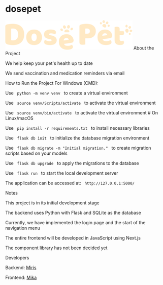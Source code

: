 # dosepet

<img src="https://raw.githubusercontent.com/mikarrega/dosepet/d392bf05eb50f0c73952c03cff2e53a90cd7f007/public/dosepet-logo-vertical.svg" width="400" />
About the Project
<p>We help keep your pet's health up to date</p> <p>We send vaccination and medication reminders via email</p>
How to Run the Project
For Windows (CMD):

<p>Use <code> python -m venv venv </code> to create a virtual environment</p> <p>Use <code> source venv/Scripts/activate </code> to activate the virtual environment</p> <p>Use <code> source venv/bin/activate </code> to activate the virtual environment # On Linux/macOS </p> <p>Use <code> pip install -r requirements.txt </code> to install necessary libraries </p> <p>Use <code> flask db init </code> to initialize the database migration environment </p> <p>Use <code> flask db migrate -m "Initial migration." </code> to create migration scripts based on your models </p> <p>Use <code> flask db upgrade </code> to apply the migrations to the database </p> <p>Use <code> flask run </code> to start the local development server </p> <p>The application can be accessed at: <code> http://127.0.0.1:5000/ </code></p>
Notes
<p>This project is in its initial development stage</p> <p>The backend uses Python with Flask and SQLite as the database</p> <p>Currently, we have implemented the login page and the start of the navigation menu</p> <p>The entire frontend will be developed in JavaScript using Next.js</p> <p>The component library has not been decided yet</p>
Developers
<p>Backend: <a href="https://www.linkedin.com/in/mirian-nascimento/" target="_blank" rel="noopener noreferrer">Miris</a></p> <p>Frontend: <a href="https://www.linkedin.com/in/michaeladafne/" target="_blank" rel="noopener noreferrer">Mika</a></p>
